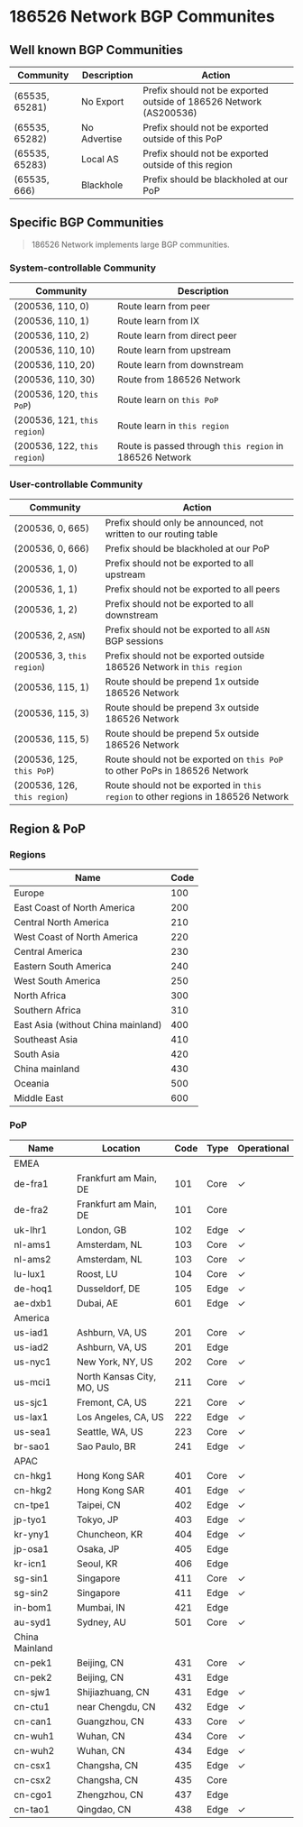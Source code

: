 # 186526 Network BGP Communites

## Well known BGP Communities

| Community      | Description  | Action                                                             |
| -------------- | ------------ | ------------------------------------------------------------------ |
| (65535, 65281) | No Export    | Prefix should not be exported outside of 186526 Network (AS200536) |
| (65535, 65282) | No Advertise | Prefix should not be exported outside of this PoP                  |
| (65535, 65283) | Local AS     | Prefix should not be exported outside of this region               |
| (65535, 666)   | Blackhole    | Prefix should be blackholed at our PoP                             |

## Specific BGP Communities

> 186526 Network implements large BGP communities.

### System-controllable Community

| Community                    | Description                                             |
| ---------------------------- | ------------------------------------------------------- |
| (200536, 110, 0)             | Route learn from peer                                   |
| (200536, 110, 1)             | Route learn from IX                                     |
| (200536, 110, 2)             | Route learn from direct peer                            |
| (200536, 110, 10)            | Route learn from upstream                               |
| (200536, 110, 20)            | Route learn from downstream                             |
| (200536, 110, 30)            | Route from 186526 Network                               |
| (200536, 120, `this PoP`)    | Route learn on `this PoP`                               |
| (200536, 121, `this region`) | Route learn in `this region`                            |
| (200536, 122, `this region`) | Route is passed through `this region` in 186526 Network |

### User-controllable Community

| Community                    | Action                                                                           |
| ---------------------------- | -------------------------------------------------------------------------------- |
| (200536, 0, 665)             | Prefix should only be announced, not written to our routing table                |
| (200536, 0, 666)             | Prefix should be blackholed at our PoP                                           |
| (200536, 1, 0)               | Prefix should not be exported to all upstream                                    |
| (200536, 1, 1)               | Prefix should not be exported to all peers                                       |
| (200536, 1, 2)               | Prefix should not be exported to all downstream                                  |
| (200536, 2, `ASN`)           | Prefix should not be exported to all `ASN` BGP sessions                          |
| (200536, 3, `this region`)   | Prefix should not be exported outside 186526 Network in `this region`            |
| (200536, 115, 1)             | Route should be prepend 1x outside 186526 Network                                |
| (200536, 115, 3)             | Route should be prepend 3x outside 186526 Network                                |
| (200536, 115, 5)             | Route should be prepend 5x outside 186526 Network                                |
| (200536, 125, `this PoP`)    | Route should not be exported on `this PoP` to other PoPs in 186526 Network       |
| (200536, 126, `this region`) | Route should not be exported in `this region` to other regions in 186526 Network |

## Region & PoP

### Regions

| Name                               | Code |
| ---------------------------------- | ---- |
| Europe                             | 100  |
| East Coast of North America        | 200  |
| Central North America              | 210  |
| West Coast of North America        | 220  |
| Central America                    | 230  |
| Eastern South America              | 240  |
| West South America                 | 250  |
| North Africa                       | 300  |
| Southern Africa                    | 310  |
| East Asia (without China mainland) | 400  |
| Southeast Asia                     | 410  |
| South Asia                         | 420  |
| China mainland                     | 430  |
| Oceania                            | 500  |
| Middle East                        | 600  |

### PoP

| Name           | Location                  | Code | Type | Operational |
| -------------- | ------------------------- | ---- | ---- | ----------- |
| EMEA           |
| de-fra1        | Frankfurt am Main, DE     | 101  | Core | ✓           |
| de-fra2        | Frankfurt am Main, DE     | 101  | Core |             |
| uk-lhr1        | London, GB                | 102  | Edge | ✓           |
| nl-ams1        | Amsterdam, NL             | 103  | Core | ✓           |
| nl-ams2        | Amsterdam, NL             | 103  | Core | ✓           |
| lu-lux1        | Roost, LU                 | 104  | Core | ✓           |
| de-hoq1        | Dusseldorf, DE            | 105  | Edge | ✓           |
| ae-dxb1        | Dubai, AE                 | 601  | Edge | ✓           |
| America        |
| us-iad1        | Ashburn, VA, US           | 201  | Core | ✓           |
| us-iad2        | Ashburn, VA, US           | 201  | Edge |             |
| us-nyc1        | New York, NY, US          | 202  | Core | ✓           |
| us-mci1        | North Kansas City, MO, US | 211  | Core | ✓           |
| us-sjc1        | Fremont, CA, US           | 221  | Core | ✓           |
| us-lax1        | Los Angeles, CA, US       | 222  | Edge | ✓           |
| us-sea1        | Seattle, WA, US           | 223  | Core | ✓           |
| br-sao1        | Sao Paulo, BR             | 241  | Edge | ✓           |
| APAC           |
| cn-hkg1        | Hong Kong SAR             | 401  | Core | ✓           |
| cn-hkg2        | Hong Kong SAR             | 401  | Edge | ✓           |
| cn-tpe1        | Taipei, CN                | 402  | Edge | ✓           |
| jp-tyo1        | Tokyo, JP                 | 403  | Edge | ✓           |
| kr-yny1        | Chuncheon, KR             | 404  | Edge | ✓           |
| jp-osa1        | Osaka, JP                 | 405  | Edge |             |
| kr-icn1        | Seoul, KR                 | 406  | Edge |             |
| sg-sin1        | Singapore                 | 411  | Core | ✓           |
| sg-sin2        | Singapore                 | 411  | Edge | ✓           |
| in-bom1        | Mumbai, IN                | 421  | Edge |             |
| au-syd1        | Sydney, AU                | 501  | Core | ✓           |
| China Mainland |
| cn-pek1        | Beijing, CN               | 431  | Core | ✓           |
| cn-pek2        | Beijing, CN               | 431  | Edge |
| cn-sjw1        | Shijiazhuang, CN          | 431  | Edge | ✓           |
| cn-ctu1        | near Chengdu, CN          | 432  | Edge | ✓           |
| cn-can1        | Guangzhou, CN             | 433  | Core | ✓           |
| cn-wuh1        | Wuhan, CN                 | 434  | Core | ✓           |
| cn-wuh2        | Wuhan, CN                 | 434  | Edge | ✓           |
| cn-csx1        | Changsha, CN              | 435  | Edge | ✓           |
| cn-csx2        | Changsha, CN              | 435  | Core |
| cn-cgo1        | Zhengzhou, CN             | 437  | Edge |
| cn-tao1        | Qingdao, CN               | 438  | Edge | ✓           |
